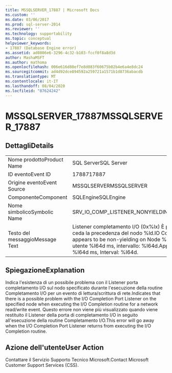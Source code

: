 ```yaml
---
title: MSSQLSERVER_17887 | Microsoft Docs
ms.custom: ''
ms.date: 03/06/2017
ms.prod: sql-server-2014
ms.reviewer: ''
ms.technology: supportability
ms.topic: conceptual
helpviewer_keywords:
- 17887 (Database Engine error)
ms.assetid: ad0806e6-3296-4c32-b103-fccf0f8a8d3d
author: MashaMSFT
ms.author: mathoma
ms.openlocfilehash: 006e616d80ef7e8d083f60675b02b4e6a4e8dc24
ms.sourcegitcommit: ad4d92dce894592a259721a1571b1d8736abacdb
ms.translationtype: MT
ms.contentlocale: it-IT
ms.lasthandoff: 08/04/2020
ms.locfileid: "87624242"
---
```

# <a name="mssqlserver_17887"></a><span data-ttu-id="bc97f-102">MSSQLSERVER_17887</span><span class="sxs-lookup"><span data-stu-id="bc97f-102">MSSQLSERVER_17887</span></span>
    
## <a name="details"></a><span data-ttu-id="bc97f-103">Dettagli</span><span class="sxs-lookup"><span data-stu-id="bc97f-103">Details</span></span>  
  
|||  
|-|-|  
|<span data-ttu-id="bc97f-104">Nome prodotto</span><span class="sxs-lookup"><span data-stu-id="bc97f-104">Product Name</span></span>|<span data-ttu-id="bc97f-105">SQL Server</span><span class="sxs-lookup"><span data-stu-id="bc97f-105">SQL Server</span></span>|  
|<span data-ttu-id="bc97f-106">ID evento</span><span class="sxs-lookup"><span data-stu-id="bc97f-106">Event ID</span></span>|<span data-ttu-id="bc97f-107">17887</span><span class="sxs-lookup"><span data-stu-id="bc97f-107">17887</span></span>|  
|<span data-ttu-id="bc97f-108">Origine evento</span><span class="sxs-lookup"><span data-stu-id="bc97f-108">Event Source</span></span>|<span data-ttu-id="bc97f-109">MSSQLSERVER</span><span class="sxs-lookup"><span data-stu-id="bc97f-109">MSSQLSERVER</span></span>|  
|<span data-ttu-id="bc97f-110">Componente</span><span class="sxs-lookup"><span data-stu-id="bc97f-110">Component</span></span>|<span data-ttu-id="bc97f-111">SQLEngine</span><span class="sxs-lookup"><span data-stu-id="bc97f-111">SQLEngine</span></span>|  
|<span data-ttu-id="bc97f-112">Nome simbolico</span><span class="sxs-lookup"><span data-stu-id="bc97f-112">Symbolic Name</span></span>|<span data-ttu-id="bc97f-113">SRV_IO_COMP_LISTENER_NONYIELDING</span><span class="sxs-lookup"><span data-stu-id="bc97f-113">SRV_IO_COMP_LISTENER_NONYIELDING</span></span>|  
|<span data-ttu-id="bc97f-114">Testo del messaggio</span><span class="sxs-lookup"><span data-stu-id="bc97f-114">Message Text</span></span>|<span data-ttu-id="bc97f-115">Listener completamento I/O (0x%lx) È possibile che il thread di lavoro 0x%p non ceda la precedenza del nodo %ld.</span><span class="sxs-lookup"><span data-stu-id="bc97f-115">IO Completion Listener (0x%lx) Worker 0x%p appears to be non-yielding on Node %ld.</span></span> <span data-ttu-id="bc97f-116">Utilizzo CPU (circa): kernel %I64d ms, utente %I64d ms, intervallo: %I64d.</span><span class="sxs-lookup"><span data-stu-id="bc97f-116">Approx CPU Used: kernel %I64d ms, user %I64d ms, Interval: %I64d.</span></span>|  
  
## <a name="explanation"></a><span data-ttu-id="bc97f-117">Spiegazione</span><span class="sxs-lookup"><span data-stu-id="bc97f-117">Explanation</span></span>  
 <span data-ttu-id="bc97f-118">Indica l'esistenza di un possibile problema con il Listener porta completamento I/O sul nodo specificato durante l'esecuzione della routine Completamento I/O per un evento di lettura/scrittura di rete.</span><span class="sxs-lookup"><span data-stu-id="bc97f-118">Indicates that there is a possible problem with the I/O Completion Port Listener on the specified node when executing the I/O Completion routine for a network read/write event.</span></span> <span data-ttu-id="bc97f-119">Questo errore non viene più visualizzato quando viene restituito il Listener della porta di completamento I/O in seguito all'esecuzione della routine Completamento I/O.</span><span class="sxs-lookup"><span data-stu-id="bc97f-119">This error will go away when the I/O Completion Port Listener returns from executing the I/O Completion routine.</span></span>  
  
## <a name="user-action"></a><span data-ttu-id="bc97f-120">Azione dell'utente</span><span class="sxs-lookup"><span data-stu-id="bc97f-120">User Action</span></span>  
 <span data-ttu-id="bc97f-121">Contattare il Servizio Supporto Tecnico Microsoft.</span><span class="sxs-lookup"><span data-stu-id="bc97f-121">Contact Microsoft Customer Support Services (CSS).</span></span>  
  
  
